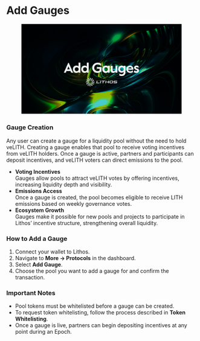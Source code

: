 # Add Gauges

<figure><img src="../.gitbook/assets/10_Add Gauges.png" alt=""><figcaption></figcaption></figure>

### Gauge Creation

Any user can create a gauge for a liquidity pool without the need to hold veLITH. Creating a gauge enables that pool to receive voting incentives from veLITH holders. Once a gauge is active, partners and participants can deposit incentives, and veLITH voters can direct emissions to the pool.

* **Voting Incentives**\
  Gauges allow pools to attract veLITH votes by offering incentives, increasing liquidity depth and visibility.
* **Emissions Access**\
  Once a gauge is created, the pool becomes eligible to receive LITH emissions based on weekly governance votes.
* **Ecosystem Growth**\
  Gauges make it possible for new pools and projects to participate in Lithos’ incentive structure, strengthening overall liquidity.

### How to Add a Gauge

1. Connect your wallet to Lithos.
2. Navigate to **More → Protocols** in the dashboard.
3. Select **Add Gauge**.
4. Choose the pool you want to add a gauge for and confirm the transaction.

### Important Notes

* Pool tokens must be whitelisted before a gauge can be created.
* To request token whitelisting, follow the process described in **Token Whitelisting**.
* Once a gauge is live, partners can begin depositing incentives at any point during an Epoch.
